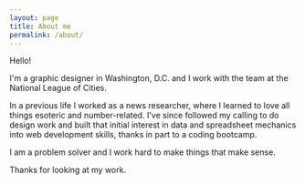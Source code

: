```yaml
---
layout: page
title: About me
permalink: /about/
---
```


Hello!

I'm a graphic designer in Washington, D.C. and I work with the team at the National League of Cities. 

In a previous life I worked as a news researcher, where I learned to love all things esoteric and number-related. I've since followed my calling to do design work and built that initial interest in data and spreadsheet mechanics into web development skills, thanks in part to a coding bootcamp.

I am a problem solver and I work hard to make things that make sense.

Thanks for looking at my work.



